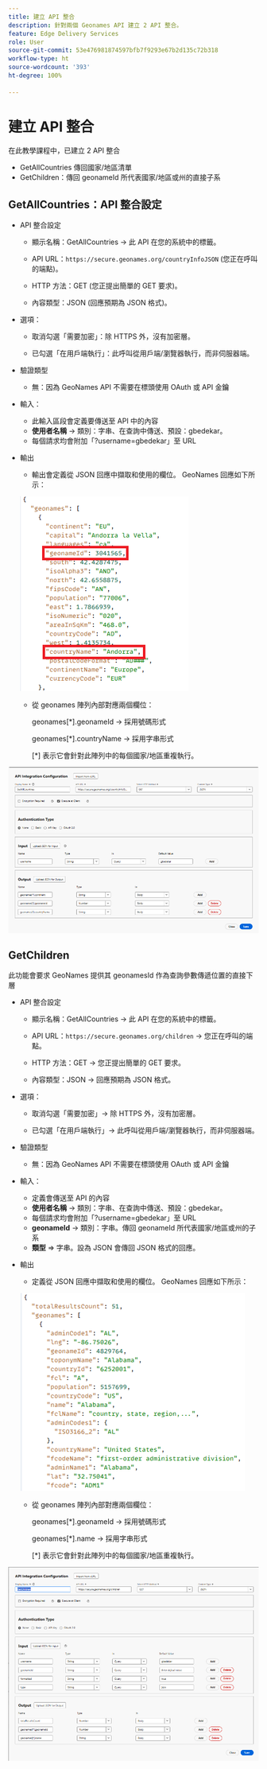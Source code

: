 ```yaml
---
title: 建立 API 整合
description: 針對兩個 Geonames API 建立 2 API 整合。
feature: Edge Delivery Services
role: User
source-git-commit: 53e476981874597bfb7f9293e67b2d135c72b318
workflow-type: ht
source-wordcount: '393'
ht-degree: 100%

---
```



# 建立 API 整合

在此教學課程中，已建立 2 API 整合

- GetAllCountries 傳回國家/地區清單
- GetChildren：傳回 geonameId 所代表國家/地區或州的直接子系

## GetAllCountries：API 整合設定

- API 整合設定

   - 顯示名稱：GetAllCountries → 此 API 在您的系統中的標籤。

   - API URL：`https://secure.geonames.org/countryInfoJSON` (您正在呼叫的端點)。

   - HTTP 方法：GET (您正提出簡單的 GET 要求)。

   - 內容類型：JSON (回應預期為 JSON 格式)。

- 選項：

   - 取消勾選「需要加密」：除 HTTPS 外，沒有加密層。

   - 已勾選「在用戶端執行」：此呼叫從用戶端/瀏覽器執行，而非伺服器端。
- 驗證類型
   - 無：因為 GeoNames API 不需要在標頭使用 OAuth 或 API 金鑰
- 輸入：
   - 此輸入區段會定義要傳送至 API 中的內容
   - **使用者名稱** → 類別：字串、在查詢中傳送、預設：gbedekar。
   - 每個請求均會附加「?username=gbedekar」至 URL
- 輸出
   - 輸出會定義從 JSON 回應中擷取和使用的欄位。
GeoNames 回應如下所示：

  ![json-response](assets/geonames-data.png)
   - 從 geonames 陣列內部對應兩個欄位：

     geonames[*].geonameId → 採用號碼形式

     geonames[*].countryName → 採用字串形式

     [*] 表示它會針對此陣列中的每個國家/地區重複執行。



![get-all-countries](assets/api-integration.png)


## GetChildren

此功能會要求 GeoNames 提供其 geonamesId 作為查詢參數傳遞位置的直接下層

- API 整合設定

   - 顯示名稱：GetAllCountries → 此 API 在您的系統中的標籤。

   - API URL：`https://secure.geonames.org/children` → 您正在呼叫的端點。

   - HTTP 方法：GET → 您正提出簡單的 GET 要求。

   - 內容類型：JSON → 回應預期為 JSON 格式。

- 選項：

   - 取消勾選「需要加密」→ 除 HTTPS 外，沒有加密層。

   - 已勾選「在用戶端執行」→ 此呼叫從用戶端/瀏覽器執行，而非伺服器端。
- 驗證類型
   - 無：因為 GeoNames API 不需要在標頭使用 OAuth 或 API 金鑰
- 輸入：
   - 定義會傳送至 API 的內容
   - **使用者名稱** → 類別：字串、在查詢中傳送、預設：gbedekar。
   - 每個請求均會附加「?username=gbedekar」至 URL
   - **geonameId** -> 類別：字串。傳回 geonameId 所代表國家/地區或州的子系
   - **類型** => 字串。設為 JSON 會傳回 JSON 格式的回應。
- 輸出
   - 定義從 JSON 回應中擷取和使用的欄位。
GeoNames 回應如下所示：

  ![json-response](assets/child-elements-data.png)
   - 從 geonames 陣列內部對應兩個欄位：

     geonames[*].geonameId → 採用號碼形式

     geonames[*].name → 採用字串形式

     [*] 表示它會針對此陣列中的每個國家/地區重複執行。


![get-children](assets/get-children-api-integration.png)
